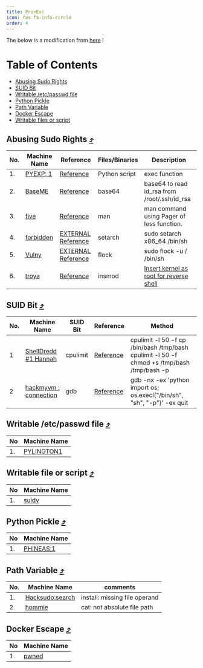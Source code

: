 ```yaml
---
title: PrivEsc
icon: fas fa-info-circle
order: 4
---
```


The below is a modification from [here](https://github.com/Ignitetechnologies/Privilege-Escalation) !


Table of Contents
=================

* [Abusing Sudo Rights](#sudo)
* [SUID Bit](#suid)
* [Writable /etc/passwd file](#etc)
* [Python Pickle](#pickle)
* [Path Variable](#path)
* [Docker Escape](#docker)
* [Writable files or script](#wfos)

<a name="sudo"></a>
##  Abusing Sudo Rights [⤴](#table-of-contents)

|No.|Machine Name|Reference|Files/Binaries| Description |
|-------|--------------|--------------|----------------|----------------|
|1.|[PYEXP: 1](https://www.vulnhub.com/entry/pyexp-1,534/)|[Reference](https://am-a-circle.github.io/posts/PYEXP_1/)| Python script| exec function |
|2.|[BaseME](https://hackmyvm.eu/machines/machine.php?vm=BaseME)|[Reference](https://am-a-circle.github.io/posts/BaseME/)| base64| base64 to read id_rsa from /root/.ssh/id_rsa |
|3.|[five](https://hackmyvm.eu/machines/machine.php?vm=five)|[Reference](https://am-a-circle.github.io/posts/five/)| man | man command using Pager of less function. |
|4.|[forbidden](https://hackmyvm.eu/machines/machine.php?vm=Forbidden)| [EXTERNAL Reference](https://d4t4s3c.medium.com/hackmyvm-forbidden-4266900e6c94) | setarch |  sudo setarch x86_64 /bin/sh |
|5.|[Vulny](https://hackmyvm.eu/machines/machine.php?vm=Vulny)| [EXTERNAL Reference](https://kerszl.github.io/hacking/walkthrough/vulny/) | flock |   sudo flock -u / /bin/sh |
|6.|[troya](https://hackmyvm.eu/machines/machine.php?vm=troya)|[Reference](https://am-a-circle.github.io/posts/troya/)| insmod | [Insert kernel as root for reverse shell](https://book.hacktricks.xyz/linux-unix/privilege-escalation/linux-capabilities#example-2-with-binary)  |
 
<a name="suid"></a>
##  SUID Bit [⤴](#table-of-contents)

|No.| Machine Name                 |SUID Bit| Reference | Method |
|-------|------------------------------|-------|-------|--------------------------------------------------------|
|1|[ShellDredd #1 Hannah](https://www.vulnhub.com/entry/onsystem-shelldredd-1-hannah,545/)| cpulimit|[Reference](https://am-a-circle.github.io/posts/ONSYSTEM-HANNAH/)  | cpulimit -l 50 -f cp /bin/bash /tmp/bash <br> cpulimit -l 50 -f chmod +s /tmp/bash <br>  /tmp/bash -p|
|2|[hackmyvm : connection](https://hackmyvm.eu/machines/machine.php?vm=Connection)| gdb |[Reference](https://am-a-circle.github.io/posts/connection/)  | gdb -nx -ex 'python import os; os.execl("/bin/sh", "sh", "-p")' -ex quit |



<a name="etc"></a>
##  Writable /etc/passwd file [⤴](#table-of-contents)

| No | Machine Name|
|----|-----------|
|1.	 | [PYLINGTON1](https://am-a-circle.github.io/posts/PYLINGTON_1/)|

<a name="wfos"></a>
##  Writable file or script [⤴](#table-of-contents)

| No | Machine Name|
|----|-----------|
|1.	 | [suidy](https://am-a-circle.github.io/posts/suidy/)|

<a name="pickle"></a>
##  Python Pickle [⤴](#table-of-contents)

| No | Machine Name|
|----|-----------|
|1.	 | [PHINEAS:1](https://am-a-circle.github.io/posts/PHINEAS_1/)|

<a name="path"></a>
##  Path Variable [⤴](#table-of-contents)

|No.| Machine Name   | comments  |
|-------|-----------------|--------|
|1.| [Hacksudo:search](https://am-a-circle.github.io/posts/Hacksudo_Search/)|install: missing file operand    |
|2.| [hommie](https://am-a-circle.github.io/posts/Hommie/)|cat: not absolute file path   |

<a name="docker"></a>
##  Docker Escape [⤴](#table-of-contents)

| No | Machine Name|
|----|-----------|
|1.	 | [pwned](https://am-a-circle.github.io/posts/pwned/)|
